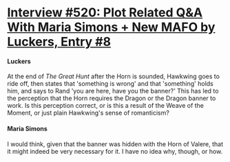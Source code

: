 # [Interview #520: Plot Related Q&A With Maria Simons + New MAFO by Luckers, Entry #8](https://www.theoryland.com/intvmain.php?i=520#8)

#### Luckers

At the end of
*The Great Hunt*
after the Horn is sounded, Hawkwing goes to ride off, then states that 'something is wrong' and that 'something' holds him, and says to Rand 'you are here, have you the banner?' This has led to the perception that the Horn requires the Dragon or the Dragon banner to work. Is this perception correct, or is this a result of the Weave of the Moment, or just plain Hawkwing's sense of romanticism?

#### Maria Simons

I would think, given that the banner was hidden with the Horn of Valere, that it might indeed be very necessary for it. I have no idea why, though, or how.

